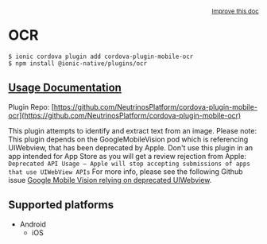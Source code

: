 <a style="float:right;font-size:12px;" href="http://github.com/danielsogl/awesome-cordova-plugins/edit/master/src/@awesome-cordova-plugins/plugins/ocr/index.ts#L115">
  Improve this doc
</a>

# OCR

```
$ ionic cordova plugin add cordova-plugin-mobile-ocr
$ npm install @ionic-native/plugins/ocr
```

## [Usage Documentation](https://ionicframework.com/docs/native/ocr/)

Plugin Repo: [https://github.com/NeutrinosPlatform/cordova-plugin-mobile-ocr](https://github.com/NeutrinosPlatform/cordova-plugin-mobile-ocr)

This plugin attempts to identify and extract text from an image.
Please note: This plugin depends on the GoogleMobileVision pod which is referencing UIWebview, that has been deprecated by Apple.
Don't use this plugin in an app intended for App Store as you will get a review rejection from Apple: `Deprecated API Usage — Apple will stop accepting submissions of apps that use UIWebView APIs`
For more info, please see the following Github issue [Google Mobile Vision relying on deprecated UIWebview](https://github.com/NeutrinosPlatform/cordova-plugin-mobile-ocr/issues/27).

## Supported platforms

- Android
  - iOS
  


